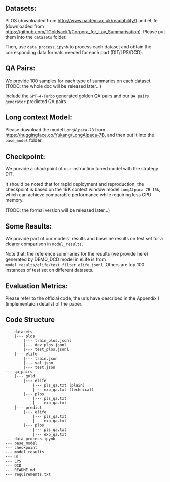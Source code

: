 ## Datasets:
PLOS (downloaded from http://www.nactem.ac.uk/readability/) and eLife (downloaded from https://github.com/TGoldsack1/Corpora_for_Lay_Summarisation).
Please put them into the `datasets` folder.

Then, use `data_process.ipynb` to process each dataset and obtain the corresponding data formats needed for each part (DIT/LPS/DCD).

## QA Pairs:
We provide 100 samples for each type of summaries on each dataset. (TODO: the whole doc will be released later...)

Include the `GPT-4-Turbo` generated golden QA pairs and our `QA pairs generator` predicted QA pairs.

## Long context Model:
Please download the model `LongAlpaca-7B` from https://huggingface.co/Yukang/LongAlpaca-7B, and then put it into the `base_model` folder.


## Checkpoint:
We provide a chackpoint of our instruction tuned model with the strategy DIT.

It should be noted that for rapid deployment and reproduction, the checkpoint is based on the 16K context window model `LongAlpaca-7B-16k`, which can achieve comparable performance while requiring less GPU memory.

(TODO: the formal version will be released later...)

## Some Results:
We provide part of our models' results and baseline results on test set for a clearer comparison in `model_results`. 

Note that: the reference summaries for the results (we provide here) generated by DEMO_DCD model in eLife is from `model_results/elife/test_filter_elife.jsonl`. Others are top 100 instances of test set on different datasets.

## Evaluation Metrics:
Please refer to the official code, the urls have described in the Appendix I (implementaion details) of the paper.

## Code Structure 
```
--- datasets
    |--- plos
        |--- train_plos.jsonl
        |--- dev_plos.jsonl
        |--- test_plos.jsonl
    |--- elife
        |--- train.json
        |--- val.json
        |--- test.json
--- qa_pairs
    |--- gold
        |--- elife
            |--- pls_qa.txt (plain)
            |--- exp_qa.txt (technical)
        |--- plos
            |--- pls_qa.txt
            |--- exp_qa.txt
    |--- predict
        |--- elife
            |--- pls_qa.txt
            |--- exp_qa.txt
        |--- plos
            |--- pls_qa.txt
            |--- exp_qa.txt
--- data_process.ipynb
--- base_model
--- checkpoint
--- model_results
--- DIT
--- LPS
--- DCD
--- README.md
--- requirements.txt
```
